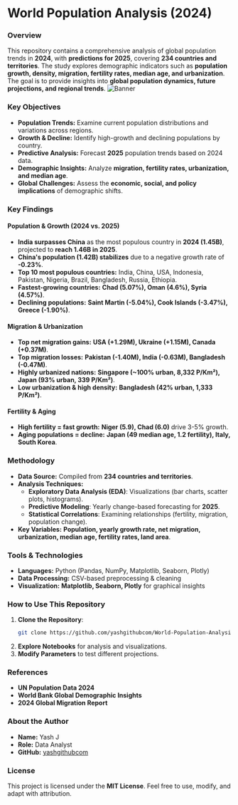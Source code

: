 # **World Population Analysis (2024)**

### **Overview**
This repository contains a comprehensive analysis of global population trends in **2024**, with **predictions for 2025**, covering **234 countries and territories**. The study explores demographic indicators such as **population growth, density, migration, fertility rates, median age, and urbanization**. The goal is to provide insights into **global population dynamics, future projections, and regional trends**.
![Banner](MLDS.jpg)
### **Key Objectives**
- **Population Trends:** Examine current population distributions and variations across regions.
- **Growth & Decline:** Identify high-growth and declining populations by country.
- **Predictive Analysis:** Forecast **2025** population trends based on 2024 data.
- **Demographic Insights:** Analyze **migration, fertility rates, urbanization, and median age**.
- **Global Challenges:** Assess the **economic, social, and policy implications** of demographic shifts.

### **Key Findings**
#### **Population & Growth (2024 vs. 2025)**
- **India surpasses China** as the most populous country in **2024 (1.45B)**, projected to **reach 1.46B in 2025**.
- **China's population (1.42B) stabilizes** due to a negative growth rate of **-0.23%**.
- **Top 10 most populous countries:** India, China, USA, Indonesia, Pakistan, Nigeria, Brazil, Bangladesh, Russia, Ethiopia.
- **Fastest-growing countries:** **Chad (5.07%), Oman (4.6%), Syria (4.57%)**.
- **Declining populations:** **Saint Martin (-5.04%), Cook Islands (-3.47%), Greece (-1.90%)**.

#### **Migration & Urbanization**
- **Top net migration gains:** **USA (+1.29M), Ukraine (+1.15M), Canada (+0.37M)**.
- **Top migration losses:** **Pakistan (-1.40M), India (-0.63M), Bangladesh (-0.47M)**.
- **Highly urbanized nations:** **Singapore (~100% urban, 8,332 P/Km²), Japan (93% urban, 339 P/Km²)**.
- **Low urbanization & high density:** **Bangladesh (42% urban, 1,333 P/Km²)**.

#### **Fertility & Aging**
- **High fertility = fast growth:** **Niger (5.9), Chad (6.0)** drive 3-5% growth.
- **Aging populations = decline:** **Japan (49 median age, 1.2 fertility), Italy, South Korea**.

### **Methodology**
- **Data Source:** Compiled from **234 countries and territories**.
- **Analysis Techniques:**
  - **Exploratory Data Analysis (EDA)**: Visualizations (bar charts, scatter plots, histograms).
  - **Predictive Modeling**: Yearly change-based forecasting for **2025**.
  - **Statistical Correlations**: Examining relationships (fertility, migration, population change).
- **Key Variables:** **Population, yearly growth rate, net migration, urbanization, median age, fertility rates, land area**.

### **Tools & Technologies**
- **Languages:** Python (Pandas, NumPy, Matplotlib, Seaborn, Plotly)
- **Data Processing:** CSV-based preprocessing & cleaning
- **Visualization:** **Matplotlib, Seaborn, Plotly** for graphical insights

### **How to Use This Repository**
1. **Clone the Repository**:
   ```bash
   git clone https://github.com/yashgithubcom/World-Population-Analysis-2024.git
   ```
2. **Explore Notebooks** for analysis and visualizations.
3. **Modify Parameters** to test different projections.

### **References**
- **UN Population Data 2024**
- **World Bank Global Demographic Insights**
- **2024 Global Migration Report**

### **About the Author**
- **Name:** Yash J
- **Role:** Data Analyst
- **GitHub:** [yashgithubcom](https://github.com/yashgithubcom)

### **License**
This project is licensed under the **MIT License**. Feel free to use, modify, and adapt with attribution.

